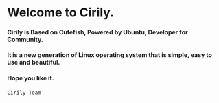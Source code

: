 # Welcome to Cirily.
#### Cirily is Based on Cutefish, Powered by Ubuntu, Developer for Community.
#### It is a new generation of Linux operating system that is simple, easy to use and beautiful.
#### Hope you like it. 
`Cirily Team`
